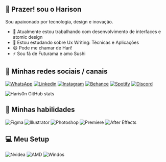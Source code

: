 ## 👋 Prazer! sou o Harison
Sou apaixonado por tecnologia, design e inovação.

- 🔭 Atualmente estou trabalhando com desenvolvimento de interfaces e atomic design
- 🌱 Estou estudando sobre Ux Writing: Técnicas e Aplicações
- 😄 Pode me chamar de Hari!
- ⚡ Sou fã de Futurama e amo Sushi

## 📲 Minhas redes sociais / canais

[![WhatsApp](https://img.shields.io/badge/WhatsApp-25D366?style=for-the-badge&logo=whatsapp&logoColor=white)](https://wa.me/5592994455249)
[![Linkedin](https://img.shields.io/badge/LinkedIn-0077B5?style=for-the-badge&logo=linkedin&logoColor=white)](https://www.linkedin.com/in/haris0n/)
[![Instagram](https://img.shields.io/badge/Instagram-E4405F?style=for-the-badge&logo=instagram&logoColor=white)](https://instagram.com/hellrisu)
[![Behance](https://img.shields.io/badge/-Behance-blue?style=for-the-badge&logo=behance&logoColor=white)](https://www.behance.net/haris0n)
[![Spotify](https://img.shields.io/badge/Spotify-1ED760?&style=for-the-badge&logo=spotify&logoColor=white)](https://open.spotify.com/user/haris0n?si=be1dc8e42f964f5b)
[![Discord](https://img.shields.io/badge/Discord-7289DA?style=for-the-badge&logo=discord&logoColor=whited)](https://open.spotify.com/user/haris0n?si=be1dc8e42f964f5b)

![Haris0n GitHub stats](https://github-readme-stats.vercel.app/api?username=Haris0n&show_icons=true&theme=dracula&count_private=true)

## 🎨 Minhas habilidades

<div style="display: inline_block">
  <img align="center" alt="Figma" src="https://img.shields.io/badge/Figma-F24E1E?style=for-the-badge&logo=figma&logoColor=white" />
  <img align="center" alt="Illustrator" src="https://img.shields.io/badge/Adobe%20Illustrator-FF9A00?style=for-the-badge&logo=adobe%20illustrator&logoColor=white" />
  <img align="center" alt="Photoshop" src="https://img.shields.io/badge/Adobe%20Photoshop-31A8FF?style=for-the-badge&logo=Adobe%20Photoshop&logoColor=black" />
  <img align="center" alt="Premiere" src="https://img.shields.io/badge/Adobe%20Premiere%20Pro-9999FF?style=for-the-badge&logo=Adobe%20Premiere%20Pro&logoColor=white" />
  <img align="center" alt="After Effects" src="https://img.shields.io/badge/Adobe%20after%20affects-CF96FD?style=for-the-badge&logo=Adobe%20after%20effects&logoColor=393665" />

## 💻 Meu Setup

<div style="display: inline_block">
  <img align="center" alt="Nvidea" src="https://img.shields.io/badge/NVIDIA-RTX3050-76B900?style=for-the-badge&logo=nvidia&logoColor=white" />
  <img align="center" alt="AMD" src="https://img.shields.io/badge/AMD-Ryzen_5_5000-ED1C24?style=for-the-badge&logo=amd&logoColor=white" />
  <img align="center" alt="Windos" src="https://img.shields.io/badge/Windows-Dell_G15-0078D6?style=for-the-badge&logo=windows&logoColor=white" />

